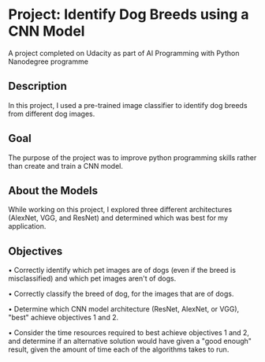 # Project: Identify Dog Breeds using a CNN Model
A project completed on Udacity as part of AI Programming with Python Nanodegree programme


## Description
In this project, I used a pre-trained image classifier to identify dog breeds from different dog images.


## Goal
The purpose of the project was to improve python programming skills rather than create and train a CNN model.


## About the Models 
While working on this project, I explored three different architectures (AlexNet, VGG, and ResNet) and determined which was best for my application.


## Objectives
• Correctly identify which pet images are of dogs (even if the breed is misclassified) and which pet images aren't of dogs.

• Correctly classify the breed of dog, for the images that are of dogs.

• Determine which CNN model architecture (ResNet, AlexNet, or VGG), "best" achieve objectives 1 and 2.

• Consider the time resources required to best achieve objectives 1 and 2, and determine if an alternative solution would have given a "good enough" result, given the amount of time each of the algorithms takes to run. 
